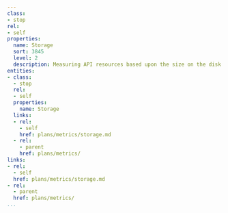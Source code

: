 ```yaml
---
class:
- stop
rel:
- self
properties:
  name: Storage
  sort: 3845
  level: 2
  description: Measuring API resources based upon the size on the disk.
entities:
- class:
  - stop
  rel:
  - self
  properties:
    name: Storage
  links:
  - rel:
    - self
    href: plans/metrics/storage.md
  - rel:
    - parent
    href: plans/metrics/
links:
- rel:
  - self
  href: plans/metrics/storage.md
- rel:
  - parent
  href: plans/metrics/
...
```

